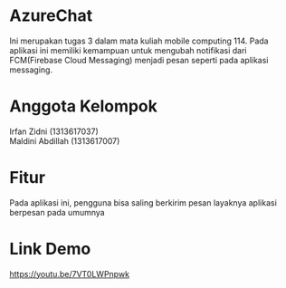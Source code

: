 # AzureChat

Ini merupakan tugas 3 dalam mata kuliah mobile computing 114. Pada aplikasi ini memiliki kemampuan untuk mengubah notifikasi dari FCM(Firebase Cloud Messaging) menjadi pesan seperti pada aplikasi messaging.

# Anggota Kelompok

Irfan Zidni (1313617037)  
Maldini Abdillah (1313617007)

# Fitur

Pada aplikasi ini, pengguna bisa saling berkirim pesan layaknya aplikasi berpesan pada umumnya

# Link Demo

https://youtu.be/7VT0LWPnpwk


 
